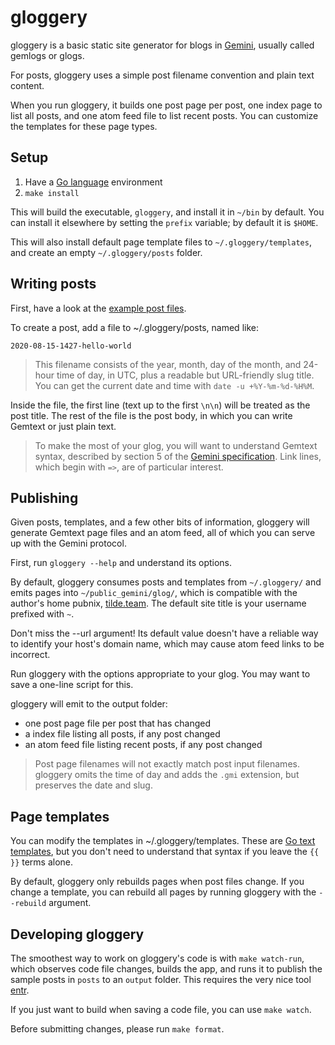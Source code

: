 # gloggery

gloggery is a basic static site generator for blogs in [Gemini](https://gemini.circumlunar.space), usually called gemlogs or glogs.

For posts, gloggery uses a simple post filename convention and plain text content.

When you run gloggery, it builds one post page per post, one index page to list all posts, and one atom feed file to list recent posts. You can customize the templates for these page types.

## Setup

1. Have a [Go language](https://golang.org) environment
2. `make install`

This will build the executable, `gloggery`, and install it in `~/bin` by default. You can install it elsewhere by setting the `prefix` variable; by default it is `$HOME`.

This will also install default page template files to `~/.gloggery/templates`, and create an empty `~/.gloggery/posts` folder.

## Writing posts

First, have a look at the [example post files](https://github.com/kconner/gloggery/tree/main/posts).

To create a post, add a file to ~/.gloggery/posts, named like:

`2020-08-15-1427-hello-world`

> This filename consists of the year, month, day of the month, and 24-hour time of day, in UTC, plus a readable but URL-friendly slug title. You can get the current date and time with `date -u +%Y-%m-%d-%H%M`.

Inside the file, the first line (text up to the first `\n\n`) will be treated as the post title. The rest of the file is the post body, in which you can write Gemtext or just plain text.

> To make the most of your glog, you will want to understand Gemtext syntax, described by section 5 of the [Gemini specification](https://gemini.circumlunar.space/docs/specification.html). Link lines, which begin with `=>`, are of particular interest.

## Publishing

Given posts, templates, and a few other bits of information, gloggery will generate Gemtext page files and an atom feed, all of which you can serve up with the Gemini protocol.

First, run `gloggery --help` and understand its options.

By default, gloggery consumes posts and templates from `~/.gloggery/` and emits pages into `~/public_gemini/glog/`, which is compatible with the author's home pubnix, [tilde.team](https://tilde.team). The default site title is your username prefixed with `~`.

Don't miss the --url argument! Its default value doesn't have a reliable way to identify your host's domain name, which may cause atom feed links to be incorrect.

Run gloggery with the options appropriate to your glog. You may want to save a one-line script for this.

gloggery will emit to the output folder:

- one post page file per post that has changed
- a index file listing all posts, if any post changed
- an atom feed file listing recent posts, if any post changed

> Post page filenames will not exactly match post input filenames. gloggery omits the time of day and adds the `.gmi` extension, but preserves the date and slug.

## Page templates

You can modify the templates in ~/.gloggery/templates. These are [Go text templates](https://golang.org/pkg/text/template/), but you don't need to understand that syntax if you leave the `{{ }}` terms alone.

By default, gloggery only rebuilds pages when post files change. If you change a template, you can rebuild all pages by running gloggery with the `--rebuild` argument.

## Developing gloggery

The smoothest way to work on gloggery's code is with `make watch-run`, which observes code file changes, builds the app, and runs it to publish the sample posts in `posts` to an `output` folder. This requires the very nice tool [entr](http://eradman.com/entrproject/).

If you just want to build when saving a code file, you can use `make watch`.

Before submitting changes, please run `make format`.
